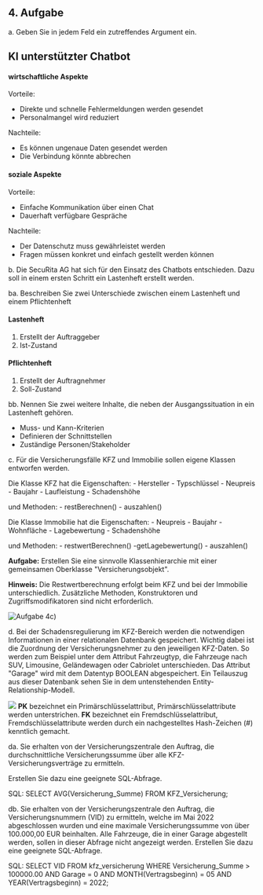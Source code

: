 ## 4. Aufgabe

a. Geben Sie in jedem Feld ein zutreffendes Argument ein.

## KI unterstützter Chatbot

#### wirtschaftliche Aspekte
Vorteile:
- Direkte und schnelle Fehlermeldungen werden gesendet
- Personalmangel wird reduziert

Nachteile:
- Es können ungenaue Daten gesendet werden
- Die Verbindung könnte abbrechen

#### soziale Aspekte
Vorteile:
- Einfache Kommunikation über einen Chat
- Dauerhaft verfügbare Gespräche

Nachteile:
- Der Datenschutz muss gewährleistet werden
- Fragen müssen konkret und einfach gestellt werden können

b. Die SecuRita AG hat sich für den Einsatz des Chatbots entschieden. Dazu soll in einem ersten
Schritt ein Lastenheft erstellt werden.

ba. Beschreiben Sie zwei Unterschiede zwischen einem Lastenheft und einem Pflichtenheft

#### Lastenheft
1. Erstellt der Auftraggeber
2. Ist-Zustand

#### Pflichtenheft
1. Erstellt der Auftragnehmer
2. Soll-Zustand

bb. Nennen Sie zwei weitere Inhalte, die neben der Ausgangssituation in ein Lastenheft gehören.
- Muss- und Kann-Kriterien
- Definieren der Schnittstellen
- Zuständige Personen/Stakeholder

c. Für die Versicherungsfälle KFZ und Immobilie sollen eigene Klassen entworfen werden.

Die Klasse KFZ hat die Eigenschaften:
\- Hersteller
\- Typschlüssel
\- Neupreis
\- Baujahr
\- Laufleistung
\- Schadenshöhe

und Methoden:
\- restBerechnen()
\- auszahlen()

Die Klasse Immobilie hat die Eigenschaften:
\- Neupreis
\- Baujahr
\- Wohnfläche
\- Lagebewertung
\- Schadenshöhe

und Methoden:
\- restwertBerechnen()
\-getLagebewertung()
\- auszahlen()

**Aufgabe:** Erstellen Sie eine sinnvolle Klassenhierarchie mit einer gemeinsamen Oberklasse
"Versicherungsobjekt".

**Hinweis:** Die Restwertberechnung erfolgt beim KFZ und bei der Immobilie unterschiedlich.
Zusätzliche Methoden, Konstruktoren und Zugriffsmodifikatoren sind nicht erforderlich.

![Aufgabe 4c)](../../../../../static/img/AP1/2023/ap1f_2023/AP1_2023_Frühjahr_Aufgabe_4_c\)_Klassendiagramm.png) 

d. Bei der Schadensregulierung im KFZ-Bereich werden die notwendigen Informationen in einer
relationalen Datenbank gespeichert. Wichtig dabei ist die Zuordnung der Versicherungsnehmer
zu den jeweiligen KFZ-Daten. So werden zum Beispiel unter dem Attribut Fahrzeugtyp, die
Fahrzeuge nach SUV, Limousine, Geländewagen oder Cabriolet unterschieden. Das Attribut
"Garage" wird mit dem Datentyp BOOLEAN abgespeichert. Ein Teilauszug aus dieser Datenbank
sehen Sie in dem untenstehenden Entity-Relationship-Modell.

![](AP1_2023_Frühjahr_Aufgabe_4_d\)_relationale_Datenbank.png)
**PK** bezeichnet ein Primärschlüsselattribut, Primärschlüsselattribute werden unterstrichen.
**FK** bezeichnet ein Fremdschlüsselattribut, Fremdschlüsselattribute werden durch ein
nachgestelltes Hash-Zeichen (#) kenntlich gemacht.

da. Sie erhalten von der Versicherungszentrale den Auftrag, die durchschnittliche
Versicherungssumme über alle KFZ-Versicherungsverträge zu ermitteln.

Erstellen Sie dazu eine geeignete SQL-Abfrage.

SQL: SELECT AVG(Versicherung_Summe)
FROM KFZ_Versicherung;

db. Sie erhalten von der Versicherungszentrale den Auftrag, die Versicherungsnummern (VID) zu ermitteln, welche im Mai 2022 abgeschlossen wurden und eine maximale Versicherungssumme von über 100.000,00 EUR beinhalten. Alle Fahrzeuge, die in einer Garage abgestellt werden, sollen in dieser Abfrage nicht angezeigt werden.
Erstellen Sie dazu eine geeignete SQL-Abfrage.

SQL: SELECT VID 
FROM kfz_versicherung 
WHERE Versicherung_Summe > 100000.00 
AND Garage = 0 
AND MONTH(Vertragsbeginn) = 05 
AND YEAR(Vertragsbeginn) = 2022;
